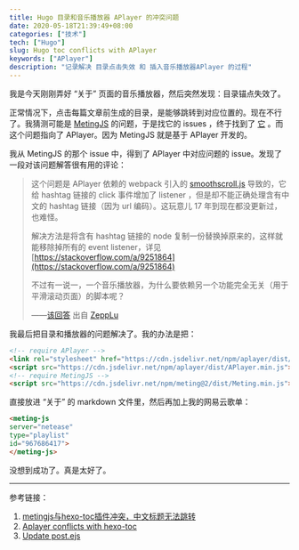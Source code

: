 ```yaml
---
title: Hugo 目录和音乐播放器 APlayer 的冲突问题
date: 2020-05-18T21:39:49+08:00
categories: ["技术"]
tech: ["Hugo"]
slug: Hugo toc conflicts with APlayer
keywords: ["APlayer"]
description: "记录解决 目录点击失效 和 插入音乐播放器APlayer 的过程"
---
```


我是今天刚刚弄好 “关于” 页面的音乐播放器，然后突然发现：目录锚点失效了。

正常情况下，点击每篇文章前生成的目录，是能够跳转到对应位置的。现在不行了。我猜测可能是 [MetingJS](https://github.com/metowolf/MetingJS) 的问题，于是找它的 issues ，终于找到了 [它](https://github.com/metowolf/MetingJS/issues/5) 。而这个问题指向了 APlayer。因为 MetingJS 就是基于 APlayer 开发的。

我从 MetingJS 的那个 issue 中，得到了 APlayer 中对应问题的 issue。发现了一段对该问题解答很有用的评论：

> 这个问题是 APlayer 依赖的 webpack 引入的 [smoothscroll.js](https://github.com/alicelieutier/smoothScroll) 导致的，它给 hashtag 链接的 click 事件增加了 listener ，但是却不能正确处理含有中文的 hashtag 链接（因为 url 编码）。这玩意儿 17 年到现在都没更新过，也难怪。
>
> 解决方法是将含有 hashtag 链接的 node 复制一份替换掉原来的，这样就能移除掉所有的 event listener，详见 [https://stackoverflow.com/a/9251864](https://stackoverflow.com/a/9251864)
>
> 不过有一说一，一个音乐播放器，为什么要依赖另一个功能完全无关（用于平滑滚动页面）的脚本呢？
>
> ——[该回答](https://github.com/MoePlayer/APlayer/issues/242#issuecomment-602471423) 出自 [ZeppLu](https://github.com/ZeppLu)

我最后把目录和播放器的问题解决了。我的办法是把：

```html
<!-- require APlayer -->
<link rel="stylesheet" href="https://cdn.jsdelivr.net/npm/aplayer/dist/APlayer.min.css">
<script src="https://cdn.jsdelivr.net/npm/aplayer/dist/APlayer.min.js"></script>
<!-- require MetingJS -->
<script src="https://cdn.jsdelivr.net/npm/meting@2/dist/Meting.min.js"></script>
```

直接放进 “关于” 的 markdown 文件里，然后再加上我的网易云歌单：

```html
<meting-js
server="netease"
type="playlist"
id="967686417">
</meting-js>
```

没想到成功了。真是太好了。

---

参考链接：

1. [metingjs与hexo-toc插件冲突，中文标题无法跳转](https://github.com/metowolf/MetingJS/issues/5)
2. [Aplayer conflicts with hexo-toc](https://github.com/MoePlayer/APlayer/issues/242)
3. [Update post.ejs](https://github.com/nqmysb/hexo-theme-huweihuang/commit/9896728accbda1f880c1216f443a5251d1b072f5)